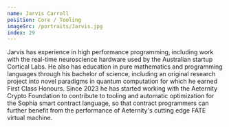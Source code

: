 ```yaml
---
name: Jarvis Carroll
position: Core / Tooling
imageSrc: /portraits/Jarvis.jpg
index: 29
---
```


Jarvis has experience in high performance programming, including work with the real-time
neuroscience hardware used by the Australian startup Cortical Labs. He also has education in pure
mathematics and programming languages through his bachelor of science, including an original
research project into novel paradigms in quantum computation for which he earned First Class
Honours. Since 2023 he has started working with the Aeternity Crypto Foundation to contribute to
tooling and automatic optimization for the Sophia smart contract language, so that contract
programmers can further benefit from the performance of Aeternity's cutting edge FATE virtual
machine.
